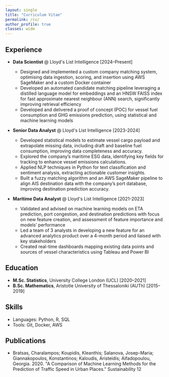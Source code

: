 ```yaml
---
layout: single
title: "Curriculum Vitae"
permalink: /cv/
author_profile: true
classes: wide
---
```

## Experience
- **Data Scientist** @ Lloyd's List Intelligence [2024–Present]
  - Designed and implemented a custom company matching system, optimising data ingestion, scoring, and insertion using AWS SageMaker and a custom Docker container
  - Developed an automated candidate matching pipeline leveraging a distilled language model for embeddings and an HNSW FAISS index for fast approximate nearest neighbour (ANN) search, significantly improving retrieval efficiency
  - Developed and delivered a proof of concept (POC) for vessel fuel consumption and GHG emissions prediction, using statistical and machine learning models

- **Senior Data Analyst** @ Lloyd's List Intelligence [2023-2024]
  - Developed statistical models to estimate vessel cargo payload and extrapolate missing data, including draft and baseline fuel consumption, improving data completeness and accuracy.
  - Explored the company’s maritime ESG data, identifying key fields for tracking to enhance vessel emissions calculations.
  - Applied NLP techniques in Python for text classification and sentiment analysis, extracting actionable customer insights.
  - Built a fuzzy matching algorithm and an AWS SageMaker pipeline to align AIS destination data with the company’s port database, improving destination prediction accuracy.
 
- **Maritime Data Analyst** @ Lloyd's List Intelligence [2021-2023]
  - Validated and advised on machine learning models on ETA prediction, port congestion, and destination predictions with focus on new feature creation, and assessment of feature importance and models’ performance
  - Led a team of 3 analysts in developing a new feature for an advanced analytics product over a 4-month period and liaised with key stakeholders
  - Created real-time dashboards mapping existing data points and sources of vessel characteristics using Tableau and Power BI
    
## Education
- **M.Sc. Statistics**, University College London (UCL) [2020–2021]
- **B.Sc. Mathematics**, Aristotle University of Thessaloniki (AUTh) [2015–2019]

## Skills
- Languages: Python, R, SQL
- Tools: Git, Docker, AWS

## Publications
- Bratsas, Charalampos; Koupidis, Kleanthis; Salanova, Josep-Maria; Giannakopoulos, Konstantinos; Kaloudis, Aristeidis; Aifadopoulou, Georgia. 2020. "A Comparison of Machine Learning Methods for the Prediction of Traffic Speed in Urban Places." Sustainability 12
